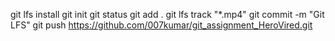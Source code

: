 git lfs install
git init
git status
git add .
git lfs track "*.mp4"
git commit -m "Git LFS"
git push https://github.com/007kumar/git_assignment_HeroVired.git

